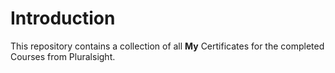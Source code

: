 # Introduction
This repository contains a collection of all **My** Certificates for the completed Courses from Pluralsight.

